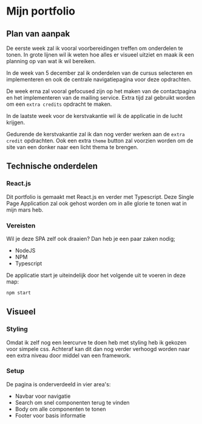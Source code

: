 # Mijn portfolio
## Plan van aanpak
De eerste week zal ik vooral voorbereidingen treffen om onderdelen te tonen. In grote lijnen wil ik weten hoe alles er visueel uitziet en maak ik een planning op van wat ik wil bereiken.

In de week van 5 december zal ik onderdelen van de cursus selecteren en implementeren en ook de centrale navigatiepagina voor deze opdrachten.

De week erna zal vooral gefocused zijn op het maken van de contactpagina en het implementeren van de mailing service. Extra tijd zal gebruikt worden om een ``extra credits`` opdracht te maken.

In de laatste week voor de kerstvakantie wil ik de applicatie in de lucht krijgen.

Gedurende de kerstvakantie zal ik dan nog verder werken aan de ``extra credit`` opdrachten. Ook een extra ``theme`` button zal voorzien worden om de site van een donker naar een licht thema te brengen.

## Technische onderdelen
### React.js
Dit portfolio is gemaakt met React.js en verder met Typescript. Deze Single Page Application zal ook gehost worden om in alle glorie te tonen wat in mijn mars heb. 

### Vereisten
Wil je deze SPA zelf ook draaien? Dan heb je een paar zaken nodig;
- NodeJS
- NPM
- Typescript

De applicatie start je uiteindelijk door het volgende uit te voeren in deze map:

````bash
npm start
````

## Visueel
### Styling
Omdat ik zelf nog een leercurve te doen heb met styling heb ik gekozen voor simpele css. Achteraf kan dit dan nog verder verhoogd worden naar een extra niveau door middel van een framework.

### Setup
De pagina is onderverdeeld in vier area's:
- Navbar voor navigatie
- Search om snel componenten terug te vinden
- Body om alle componenten te tonen
- Footer voor basis informatie

